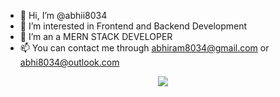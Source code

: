 - 👋 Hi, I’m @abhii8034
- 👀 I’m interested in Frontend and Backend Development
- 🌱 I’m an a MERN STACK DEVELOPER
- 📫 You can contact me through abhiram8034@gmail.com or abhi8034@outlook.com

<!---
abhii8034/abhii8034 is a ✨ special ✨ repository because its `README.md` (this file) appears on your GitHub profile.
You can click the Preview link to take a look at your changes.
--->

<p align="center">
  <a href="https://skillicons.dev">
    <img src="https://skillicons.dev/icons?i=html,css,js,bootstrap,react,redux,nodejs,express,sqlite,mysql,py,git,github,docker,linux,vscode,codepenvim" />
  </a>
</p>
